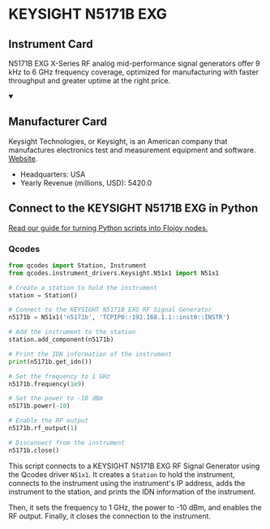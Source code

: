 
# KEYSIGHT N5171B EXG

## Instrument Card

N5171B EXG X-Series RF analog mid-performance signal generators offer 9 kHz to 6 GHz frequency coverage, optimized for manufacturing with faster throughput and greater uptime at the right price.

<details open>
<summary><h2>Manufacturer Card</h2></summary>
Keysight Technologies, or Keysight, is an American company that manufactures electronics test and measurement equipment and software. <a href=https://www.keysight.com/us/en/home.html>Website</a>.

<ul>
  <li>Headquarters: USA</li>
  <li>Yearly Revenue (millions, USD): 5420.0</li>
</ul>
</details>

## Connect to the KEYSIGHT N5171B EXG in Python

[Read our guide for turning Python scripts into Flojoy nodes.](https://docs.flojoy.ai/custom-nodes/creating-custom-node/)


### Qcodes

```python
from qcodes import Station, Instrument
from qcodes.instrument_drivers.Keysight.N51x1 import N51x1

# Create a station to hold the instrument
station = Station()

# Connect to the KEYSIGHT N5171B EXG RF Signal Generator
n5171b = N51x1('n5171b', 'TCPIP0::192.168.1.1::inst0::INSTR')

# Add the instrument to the station
station.add_component(n5171b)

# Print the IDN information of the instrument
print(n5171b.get_idn())

# Set the frequency to 1 GHz
n5171b.frequency(1e9)

# Set the power to -10 dBm
n5171b.power(-10)

# Enable the RF output
n5171b.rf_output(1)

# Disconnect from the instrument
n5171b.close()
```

This script connects to a KEYSIGHT N5171B EXG RF Signal Generator using the Qcodes driver `N51x1`. It creates a `Station` to hold the instrument, connects to the instrument using the instrument's IP address, adds the instrument to the station, and prints the IDN information of the instrument.

Then, it sets the frequency to 1 GHz, the power to -10 dBm, and enables the RF output. Finally, it closes the connection to the instrument.

